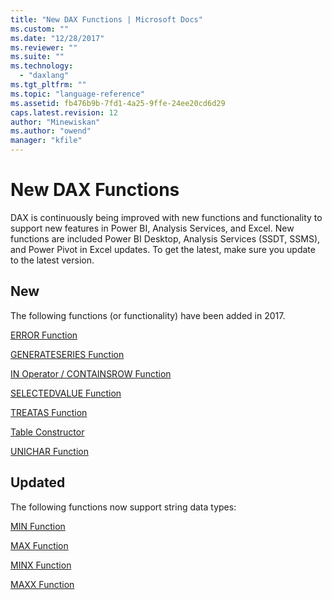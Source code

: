 ```yaml
---
title: "New DAX Functions | Microsoft Docs"
ms.custom: ""
ms.date: "12/28/2017"
ms.reviewer: ""
ms.suite: ""
ms.technology: 
  - "daxlang"
ms.tgt_pltfrm: ""
ms.topic: "language-reference"
ms.assetid: fb476b9b-7fd1-4a25-9ffe-24ee20cd6d29
caps.latest.revision: 12
author: "Minewiskan"
ms.author: "owend"
manager: "kfile"
---
```

# New DAX Functions
DAX is continuously being improved with new functions and functionality to support new features in Power BI, Analysis Services, and Excel. New functions are included Power BI Desktop, Analysis Services (SSDT, SSMS), and Power Pivot in Excel updates. To get the latest, make sure you update to the latest version.  

  
 ## New 
 The following functions (or functionality) have been added in 2017. 
 
 [ERROR Function](error-function.md)
  
 [GENERATESERIES Function](generateseries-function.md)
 
 [IN Operator / CONTAINSROW Function](https://msdn.microsoft.com/library/mt842621.aspx)
 
 [SELECTEDVALUE Function](selectedvalue-function.md)
 
 [TREATAS Function](treatas-function.md)
  
 [Table Constructor](table-constructor.md)
 
 [UNICHAR Function](unichar-function-dax.md)
  
 
 ## Updated
 The following functions now support string data types:
 
  [MIN Function](min-function-dax.md)
  
  [MAX Function](max-function-dax.md)
  
  [MINX Function](minx-function-dax.md)
  
  [MAXX Function](maxx-function-dax.md)
  
  
  
  
  
